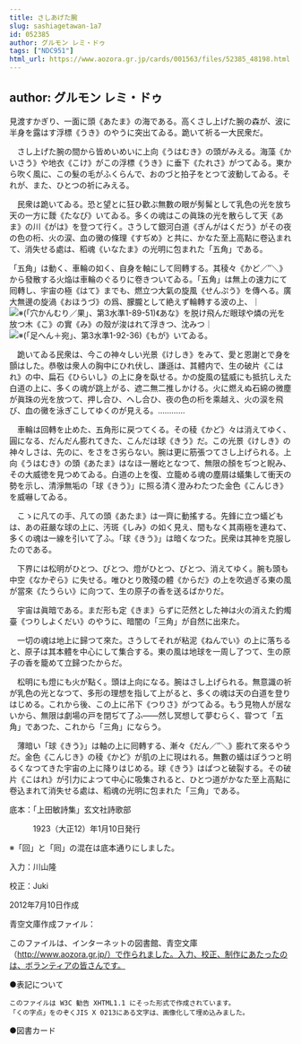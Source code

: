 ```yaml
---
title: さしあげた腕
slug: sashiagetawan-1a7
id: 052385
author: グルモン レミ・ドゥ
tags: ["NDC951"]
html_url: https://www.aozora.gr.jp/cards/001563/files/52385_48198.html
---
```


## author: グルモン レミ・ドゥ

見渡すかぎり、一面に頭《あたま》の海である。高くさし上げた腕の森が、波に半身を露はす浮標《うき》のやうに突出てゐる。跪いて祈る一大民衆だ。

　さし上げた腕の間から皆めいめいに上向《うはむき》の頭がみえる。海藻《かいさう》や地衣《こけ》がこの浮標《うき》に垂下《たれさ》がつてゐる。東から吹く風に、この髮の毛がふくらんで、おのづと拍子をとつて波動してゐる。それが、また、ひとつの祈にみえる。

　民衆は跪いてゐる。恐と望とに狂ひ歡ぶ無數の眼が髣髴として乳色の光を放ち天の一方に靉《たなび》いてゐる。多くの魂はこの眞珠の光を散らして天《あま》の川《がは》を登つて行く。さうして銀河白道《ぎんがはくだう》がその夜の色の桁、火の涙、血の黴の條理《すぢめ》と共に、かなた至上高點に卷込まれて、消失せる處は、稻魂《いなたま》の光明に包まれた「五角」である。

「五角」は動く、車輪の如く、自身を軸にして囘轉する。其稜々《かど／″＼》から發散する火焔は車輪のぐるりに卷きついてゐる。「五角」は無上の速力にて囘轉し、宇宙の極《はて》までも、燃立つ大氣の旋風《せんぷう》を傳へる。廣大無邊の旋渦《おほうづ》の爲、朦朧として絶えず輪轉する波の上、｜![※(「穴かんむり／果」、第3水準1-89-51)](https://www.aozora.gr.jp/cards/001563/files/../../../gaiji/1-89/1-89-51.png)《あな》を脱け飛んだ眼球や燐の光を放つ木《こ》の實《み》の殼が浚はれて浮きつ、沈みつ｜![※(「足へん＋宛」、第3水準1-92-36)](https://www.aozora.gr.jp/cards/001563/files/../../../gaiji/1-92/1-92-36.png)《もが》いてゐる。

　跪いてゐる民衆は、今この神々しい光景《けしき》をみて、愛と恩謝とで身を顫はした。恭敬は衆人の胸中にひれ伏し、謙遜は、其體内で、生の破片《こはれ》の中、扁石《ひらいし》の上に身を臥せる。かの旋風の猛威にも抵抗しえた白道の上に、多くの魂が跳上がる、遮二無二推しかける。火に燃えぬ石綿の微塵が眞珠の光を放つて、押し合ひ、へし合ひ、夜の色の桁を乘越え、火の涙を飛び、血の黴を泳ぎこしてゆくのが見える。…………



　車輪は回轉を止めた、五角形に戻つてくる。その稜《かど》々は消えてゆく、圓になる、だんだん膨れてきた、こんだは球《きう》だ。この光景《けしき》の神々しさは、先のに、をさをさ劣らない。腕は更に筋張つてさし上げられる。上向《うはむき》の頭《あたま》はなほ一層屹となつて、無限の顏をぢつと睨み、その大威徳を見つめてゐる。白道の上を復、立籠める魂の塵屑は蟻集して衝天の勢を示し、清淨無垢の「球《きう》」に照る清く澄みわたつた金色《こんじき》を威嚇してゐる。

　こゝに凡ての手、凡ての頭《あたま》は一齊に動搖する。先鋒に立つ蟻どもは、あの莊嚴な球の上に、汚斑《しみ》の如く見え、間もなく其兩極を連ねて、多くの魂は一線を引いて了ふ。「球《きう》」は暗くなつた。民衆は其神を克服したのである。

　下界には松明がひとつ、びとつ、燈がひとつ、びとつ、消えてゆく。腕も頭も中空《なかぞら》に失せる。唯ひとり敗殘の體《からだ》の上を吹過ぎる東の風が當來《たうらい》に向つて、生の原子の香を送るばかりだ。



　宇宙は眞暗である。まだ形も定《きま》らずに茫然とした神は火の消えた釣燭臺《つりしよくだい》のやうに、暗闇の「三角」が自然に出來た。

　一切の魂は地上に歸つて來た。さうしてそれが粘泥《ねんでい》の上に落ちると、原子は其本體を中心にして集合する。東の風は地球を一周し了つて、生の原子の香を籠めて立歸つたからだ。



　松明にも燈にも火が點く。頭は上向になる。腕はさし上げられる。無意識の祈が乳色の光となつて、多形の理想を指して上がると、多くの魂は天の白道を登りはじめる。これから後、この上に吊下《つりさ》がつてゐる。もう見物人が居ないから、無限は劇場の戸を閉ぢて了ふ――然し冥想して夢むらく、甞つて「五角」であつた、これから「三角」にならう。



　薄暗い「球《きう》」は軸の上に囘轉する、漸々《だん／″＼》膨れて來るやうだ。金色《こんじき》の稜《かど》が肌の上に現はれる。無數の蟻はぽうつと明るくなつてきた宇宙の上に降りはじめる。球《きう》はぱつと破裂する。その破片《こはれ》が引力によつて中心に吸集されると、ひとつ道がかなた至上高點に卷込まれて消失せる處は、稻魂の光明に包まれた「三角」である。













底本：「上田敏詩集」玄文社詩歌部

　　　1923（大正12）年1月10日発行

※「回」と「囘」の混在は底本通りにしました。

入力：川山隆

校正：Juki

2012年7月10日作成

青空文庫作成ファイル：

このファイルは、インターネットの図書館、青空文庫（http://www.aozora.gr.jp/）で作られました。入力、校正、制作にあたったのは、ボランティアの皆さんです。











●表記について


	このファイルは W3C 勧告 XHTML1.1 にそった形式で作成されています。
	「くの字点」をのぞくJIS X 0213にある文字は、画像化して埋め込みました。







●図書カード